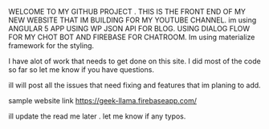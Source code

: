 
WELCOME TO MY GITHUB PROJECT . THIS IS  THE FRONT END OF MY NEW WEBSITE THAT IM BUILDING FOR MY YOUTUBE CHANNEL. 
im using ANGULAR 5 APP USING  WP JSON API FOR BLOG. USING DIALOG FLOW FOR MY CHOT BOT AND FIREBASE FOR CHATROOM.
Im using materialize framework for the styling. 


I have alot of work that needs to get done on this site. I did most of the  code so far so let me know if you have questions. 

ill will post all the issues that need fixing  and  features that im planing to add. 

sample website link https://geek-llama.firebaseapp.com/


ill update the read me later . let me know if any typos. 

